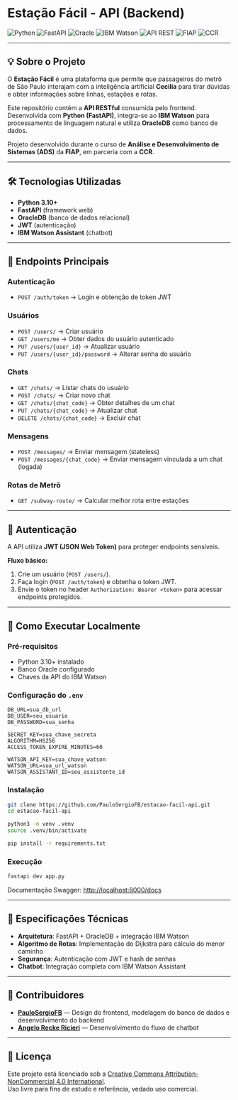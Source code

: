 # Estação Fácil - API (Backend)  

![Python](https://img.shields.io/badge/Python-3670A0?style=for-the-badge&logo=python&logoColor=white)
![FastAPI](https://img.shields.io/badge/FastAPI-009688?style=for-the-badge&logo=fastapi&logoColor=white)
![Oracle](https://img.shields.io/badge/Oracle-F80000?style=for-the-badge&logo=oracle&logoColor=white)
![IBM Watson](https://img.shields.io/badge/IBM%20Watson-052FAD?style=for-the-badge&logo=ibmwatson&logoColor=white)
![API REST](https://img.shields.io/badge/API-REST-blue?style=for-the-badge)
![FIAP](https://img.shields.io/badge/FIAP-ED145B?style=for-the-badge)
![CCR](https://img.shields.io/badge/CCR-FFD700?style=for-the-badge)

---

## 💡 Sobre o Projeto  

O **Estação Fácil** é uma plataforma que permite que passageiros do metrô de São Paulo interajam com a inteligência artificial **Cecilia** para tirar dúvidas e obter informações sobre linhas, estações e rotas.  

Este repositório contém a **API RESTful** consumida pelo frontend. Desenvolvida com **Python (FastAPI)**, integra-se ao **IBM Watson** para processamento de linguagem natural e utiliza **OracleDB** como banco de dados.  

Projeto desenvolvido durante o curso de **Análise e Desenvolvimento de Sistemas (ADS)** da **FIAP**, em parceria com a **CCR**.  

---

## 🛠️ Tecnologias Utilizadas  

- **Python 3.10+**  
- **FastAPI** (framework web)  
- **OracleDB** (banco de dados relacional)  
- **JWT** (autenticação)  
- **IBM Watson Assistant** (chatbot)  

---

## 📌 Endpoints Principais  

### **Autenticação**  
- `POST /auth/token` → Login e obtenção de token JWT  

### **Usuários**  
- `POST /users/` → Criar usuário  
- `GET /users/me` → Obter dados do usuário autenticado  
- `PUT /users/{user_id}` → Atualizar usuário  
- `PUT /users/{user_id}/password` → Alterar senha do usuário  

### **Chats**  
- `GET /chats/` → Listar chats do usuário  
- `POST /chats/` → Criar novo chat  
- `GET /chats/{chat_code}` → Obter detalhes de um chat  
- `PUT /chats/{chat_code}` → Atualizar chat  
- `DELETE /chats/{chat_code}` → Excluir chat  

### **Mensagens**  
- `POST /messages/` → Enviar mensagem (stateless)  
- `POST /messages/{chat_code}` → Enviar mensagem vinculada a um chat (logada)  

### **Rotas de Metrô**  
- `GET /subway-route/` → Calcular melhor rota entre estações  

---

## 🔐 Autenticação  

A API utiliza **JWT (JSON Web Token)** para proteger endpoints sensíveis.  

**Fluxo básico:**  
1. Crie um usuário (`POST /users/`).  
2. Faça login (`POST /auth/token`) e obtenha o token JWT.  
3. Envie o token no header `Authorization: Bearer <token>` para acessar endpoints protegidos.  

---

## 🚀 Como Executar Localmente  

### **Pré-requisitos**  
- Python 3.10+ instalado  
- Banco Oracle configurado  
- Chaves da API do IBM Watson  

### **Configuração do `.env`**  
```properties  
DB_URL=sua_db_url  
DB_USER=seu_usuario  
DB_PASSWORD=sua_senha  

SECRET_KEY=sua_chave_secreta  
ALGORITHM=HS256  
ACCESS_TOKEN_EXPIRE_MINUTES=60  

WATSON_API_KEY=sua_chave_watson  
WATSON_URL=sua_url_watson  
WATSON_ASSISTANT_ID=seu_assistente_id  
```  

### **Instalação**  
```bash  
git clone https://github.com/PauloSergioFB/estacao-facil-api.git  
cd estacao-facil-api  

python3 -m venv .venv  
source .venv/bin/activate  

pip install -r requirements.txt  
```  

### **Execução**  
```bash  
fastapi dev app.py
```  

Documentação Swagger: [http://localhost:8000/docs](http://localhost:8000/docs)  

---

## 📐 Especificações Técnicas  

- **Arquitetura**: FastAPI + OracleDB + integração IBM Watson  
- **Algoritmo de Rotas**: Implementação do Dijkstra para cálculo do menor caminho  
- **Segurança**: Autenticação com JWT e hash de senhas
- **Chatbot**: Integração completa com IBM Watson Assistant  

---

## 👥 Contribuidores  

- [**PauloSergioFB**](https://github.com/PauloSergioFB) — Design do frontend, modelagem do banco de dados e desenvolvimento do backend  
- [**Angelo Recke Ricieri**](https://github.com/AngeloCCR) — Desenvolvimento do fluxo de chatbot  

---

## 📜 Licença  

Este projeto está licenciado sob a [Creative Commons Attribution-NonCommercial 4.0 International](https://creativecommons.org/licenses/by-nc/4.0/).  
Uso livre para fins de estudo e referência, vedado uso comercial.  
